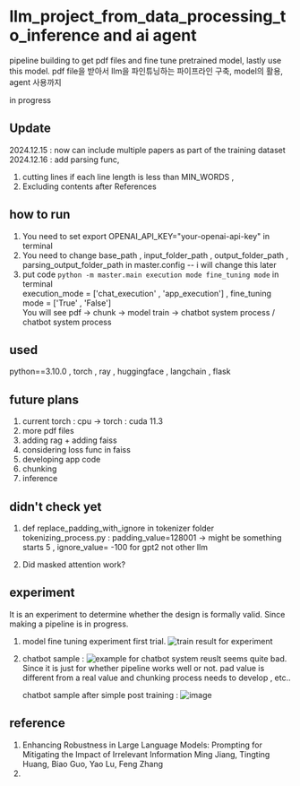 # llm_project_from_data_processing_to_inference and ai agent
pipeline building to get pdf files and fine tune pretrained model, lastly use this model. pdf file을 받아서 llm을 파인튜닝하는 파이프라인 구축, model의 활용, agent 사용까지

in progress

## Update ##
2024.12.15 : now can include multiple papers as part of the training dataset<br>
2024.12.16 : add parsing func,<br> 
1. cutting lines if each line length is less than MIN_WORDS ,<br>
2. Excluding contents after References

## how to run ## 
1) You need to set export OPENAI_API_KEY="your-openai-api-key" in terminal
2) You need to change base_path , input_folder_path , output_folder_path , parsing_output_folder_path in master.config -- i will change this later<br>
3) put code `python -m master.main execution mode fine_tuning mode` in terminal<br>
   execution_mode = ['chat_execution' , 'app_execution'] , fine_tuning mode = ['True' , 'False']<br>
   You will see pdf -> chunk -> model train -> chatbot system process /<br> chatbot system process 


## used ##
python==3.10.0 , torch , ray , huggingface , langchain , flask 

## future plans ## 

1) current torch : cpu -> torch : cuda 11.3<br>
2) more pdf files<br>
3) adding rag + adding faiss<br>
4) considering loss func in faiss
5) developing app code
6) chunking
7) inference 

## didn't check yet ##
1) def replace_padding_with_ignore in tokenizer folder tokenizing_process.py
: padding_value=128001 -> might be something starts 5 , ignore_value= -100 for gpt2 not other llm<br>

2) Did masked attention work?

## experiment ##
It is an experiment to determine whether the design is formally valid. Since making a pipeline is in progress. 

1) model fine tuning experiment first trial.
![train result for experiment](https://github.com/user-attachments/assets/638f5215-4a45-48f9-98d3-664bcc57a978)

2) chatbot sample :  ![example for chatbot system](https://github.com/user-attachments/assets/f862181e-5903-448b-add7-c98e106a5ad7) reuslt seems quite bad. Since it is just for whether pipeline works well or not. pad value is different from a real value and chunking process needs to develop , etc..<br>

   chatbot sample after simple post training : ![image](https://github.com/user-attachments/assets/b32dd546-ea94-46ca-bf5e-fe0089dc95a7)


## reference ## 
1) Enhancing Robustness in Large Language Models: Prompting for Mitigating the Impact of Irrelevant Information
Ming Jiang, Tingting Huang, Biao Guo, Yao Lu, Feng Zhang
2) 


